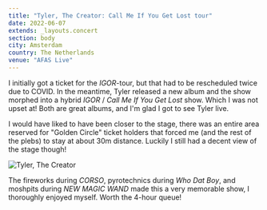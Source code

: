 ```yaml
---
title: "Tyler, The Creator: Call Me If You Get Lost tour"
date: 2022-06-07
extends: _layouts.concert
section: body
city: Amsterdam
country: The Netherlands
venue: "AFAS Live"
---
```


I initially got a ticket for the _IGOR_-tour, but that had to be rescheduled twice due to COVID. In the meantime, Tyler 
released a new album and the show morphed into a hybrid _IGOR_ / _Call Me If You Get Lost_ show. Which I was not upset 
at! Both are great albums, and I'm glad I got to see Tyler live.

I would have liked to have been closer to the stage, there was an entire area reserved for "Golden Circle" ticket
holders that forced me (and the rest of the plebs) to stay at about 30m distance. Luckily I still had a decent view of
the stage though!

![Tyler, The Creator](/assets/images/concerts/tyler-the-creator.jpg)

The fireworks during _CORSO_, pyrotechnics during _Who Dat Boy_, and moshpits during _NEW MAGIC WAND_ made this a very
memorable show, I thoroughly enjoyed myself. Worth the 4-hour queue!
